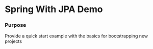 # Spring With JPA Demo

### Purpose
Provide a quick start example with the basics for bootstrapping new projects
